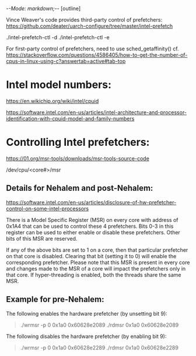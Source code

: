-*-Mode: markdown;-*- [outline]


Vince Weaver's code provides third-party control of prefetchers:
  https://github.com/deater/uarch-configure/tree/master/intel-prefetch

  ./intel-prefetch-ctl -d
  ./intel-prefetch-ctl -e


For first-party control of prefetchers, need to use sched_getaffinity()
  cf. https://stackoverflow.com/questions/4586405/how-to-get-the-number-of-cpus-in-linux-using-c?answertab=active#tab-top



Intel model numbers:
=============================================================================

https://en.wikichip.org/wiki/intel/cpuid

https://software.intel.com/en-us/articles/intel-architecture-and-processor-identification-with-cpuid-model-and-family-numbers


Controlling Intel prefetchers:
=============================================================================

https://01.org/msr-tools/downloads/msr-tools-source-code
  
/dev/cpu/<core#>/msr


Details for Nehalem and post-Nehalem:
----------------------------------------

https://software.intel.com/en-us/articles/disclosure-of-hw-prefetcher-control-on-some-intel-processors

There is a Model Specific Register (MSR) on every core with address of 0x1A4 that can be used to control these 4 prefetchers. Bits 0-3 in this register can be used to either enable or disable these prefetchers. Other bits of this MSR are reserved.

If any of the above bits are set to 1 on a core, then that particular prefetcher on that core is disabled. Clearing that bit (setting it to 0) will enable the corresponding prefetcher. Please note that this MSR is present in every core and changes made to the MSR of a core will impact the prefetchers only in that core. If hyper-threading is enabled, both the threads share the same MSR.


Example for pre-Nehalem:
----------------------------------------

The following enables the hardware prefetcher (by unsetting bit 9):
> ./wrmsr -p 0 0x1a0 0x60628e2089
> ./rdmsr      0x1a0 0x60628e2089

The following disables the hardware prefetcher (by enabling bit 9):
> ./wrmsr -p 0 0x1a0 0x60628e2289
> ./rdmsr      0x1a0 0x60628e2289


